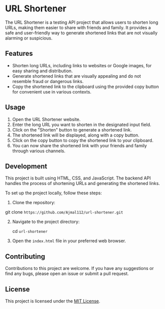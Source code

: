 # URL Shortener

The URL Shortener is a testing API project that allows users to shorten long URLs, making them easier to share with friends and family. It provides a safe and user-friendly way to generate shortened links that are not visually alarming or suspicious.

## Features

- Shorten long URLs, including links to websites or Google images, for easy sharing and distribution.
- Generate shortened links that are visually appealing and do not resemble fraud or dangerous links.
- Copy the shortened link to the clipboard using the provided copy button for convenient use in various contexts.

## Usage

1. Open the URL Shortener website.
2. Enter the long URL you want to shorten in the designated input field.
3. Click on the "Shorten" button to generate a shortened link.
4. The shortened link will be displayed, along with a copy button.
5. Click on the copy button to copy the shortened link to your clipboard.
6. You can now share the shortened link with your friends and family through various channels.

## Development

This project is built using HTML, CSS, and JavaScript. The backend API handles the process of shortening URLs and generating the shortened links.

To set up the project locally, follow these steps:

1. Clone the repository:

git clone `https://github.com/Ajmal112/url-shortener.git`

2. Navigate to the project directory:

   cd `url-shortener`


3. Open the `index.html` file in your preferred web browser.

## Contributing

Contributions to this project are welcome. If you have any suggestions or find any bugs, please open an issue or submit a pull request.

## License

This project is licensed under the [MIT License](LICENSE).
